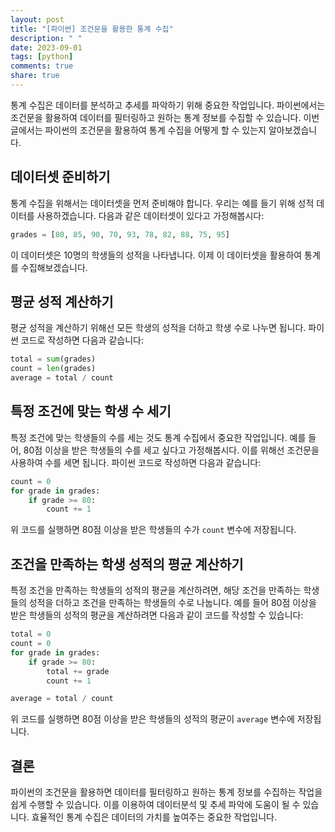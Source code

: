 ```yaml
---
layout: post
title: "[파이썬] 조건문을 활용한 통계 수집"
description: " "
date: 2023-09-01
tags: [python]
comments: true
share: true
---
```


통계 수집은 데이터를 분석하고 추세를 파악하기 위해 중요한 작업입니다. 파이썬에서는 조건문을 활용하여 데이터를 필터링하고 원하는 통계 정보를 수집할 수 있습니다. 이번 글에서는 파이썬의 조건문을 활용하여 통계 수집을 어떻게 할 수 있는지 알아보겠습니다.

## 데이터셋 준비하기

통계 수집을 위해서는 데이터셋을 먼저 준비해야 합니다. 우리는 예를 들기 위해 성적 데이터를 사용하겠습니다. 다음과 같은 데이터셋이 있다고 가정해봅시다:

```python
grades = [80, 85, 90, 70, 93, 78, 82, 88, 75, 95]
```

이 데이터셋은 10명의 학생들의 성적을 나타냅니다. 이제 이 데이터셋을 활용하여 통계를 수집해보겠습니다.

## 평균 성적 계산하기

평균 성적을 계산하기 위해선 모든 학생의 성적을 더하고 학생 수로 나누면 됩니다. 파이썬 코드로 작성하면 다음과 같습니다:

```python
total = sum(grades)
count = len(grades)
average = total / count
```

## 특정 조건에 맞는 학생 수 세기

특정 조건에 맞는 학생들의 수를 세는 것도 통계 수집에서 중요한 작업입니다. 예를 들어, 80점 이상을 받은 학생들의 수를 세고 싶다고 가정해봅시다. 이를 위해선 조건문을 사용하여 수를 세면 됩니다. 파이썬 코드로 작성하면 다음과 같습니다:

```python
count = 0
for grade in grades:
    if grade >= 80:
        count += 1
```

위 코드를 실행하면 80점 이상을 받은 학생들의 수가 `count` 변수에 저장됩니다.

## 조건을 만족하는 학생 성적의 평균 계산하기

특정 조건을 만족하는 학생들의 성적의 평균을 계산하려면, 해당 조건을 만족하는 학생들의 성적을 더하고 조건을 만족하는 학생들의 수로 나눕니다. 예를 들어 80점 이상을 받은 학생들의 성적의 평균을 계산하려면 다음과 같이 코드를 작성할 수 있습니다:

```python
total = 0
count = 0
for grade in grades:
    if grade >= 80:
        total += grade
        count += 1

average = total / count
```

위 코드를 실행하면 80점 이상을 받은 학생들의 성적의 평균이 `average` 변수에 저장됩니다.

## 결론

파이썬의 조건문을 활용하면 데이터를 필터링하고 원하는 통계 정보를 수집하는 작업을 쉽게 수행할 수 있습니다. 이를 이용하여 데이터분석 및 추세 파악에 도움이 될 수 있습니다. 효율적인 통계 수집은 데이터의 가치를 높여주는 중요한 작업입니다.